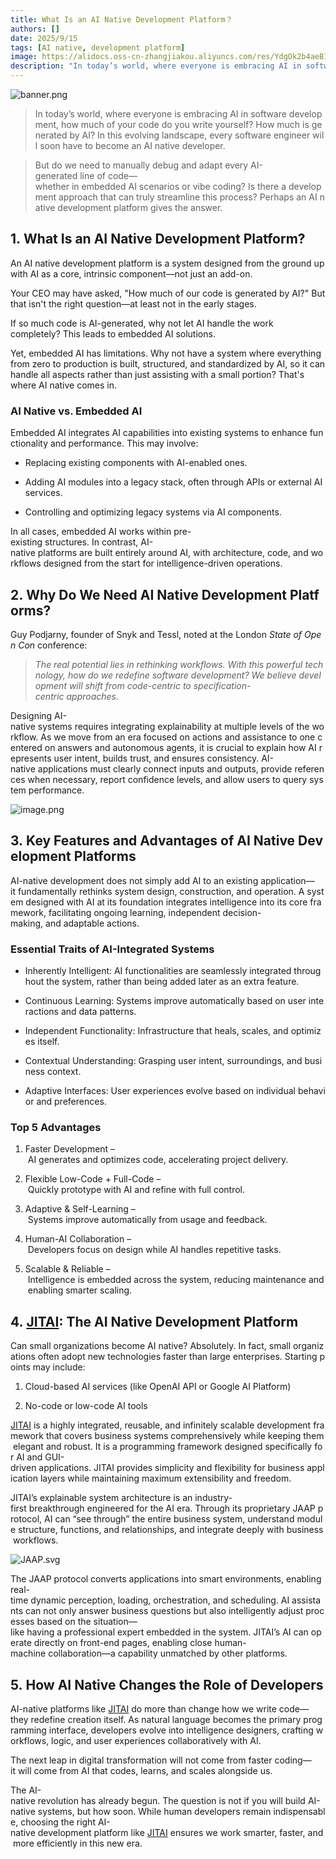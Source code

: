 ```yaml
---
title: What Is an AI Native Development Platform？
authors: []
date: 2025/9/15
tags: [AI native, development platform]
image: https://alidocs.oss-cn-zhangjiakou.aliyuncs.com/res/YdgOk2b4aeB12q4B/img/a572437b-216d-4d6a-86cf-22b6eb57160d.png
description: "In today’s world, where everyone is embracing AI in software development, how much of your code do you write yourself? How much is generated by AI? In this evolving landscape, every software engineer will soon have to become an AI native developer."
---
```



![banner.png](https://alidocs.oss-cn-zhangjiakou.aliyuncs.com/res/YdgOk2b4aeB12q4B/img/a572437b-216d-4d6a-86cf-22b6eb57160d.png)

> In today’s world, where everyone is embracing AI in software development, how much of your code do you write yourself? How much is generated by AI? In this evolving landscape, every software engineer will soon have to become an AI native developer.

> But do we need to manually debug and adapt every AI-generated line of code—whether in embedded AI scenarios or vibe coding? Is there a development approach that can truly streamline this process? Perhaps an AI native development platform gives the answer.

## 1. What Is an AI Native Development Platform?

An AI native development platform is a system designed from the ground up with AI as a core, intrinsic component—not just an add-on.

Your CEO may have asked, "How much of our code is generated by AI?" But that isn't the right question—at least not in the early stages.

If so much code is AI-generated, why not let AI handle the work completely? This leads to embedded AI solutions.

Yet, embedded AI has limitations. Why not have a system where everything from zero to production is built, structured, and standardized by AI, so it can handle all aspects rather than just assisting with a small portion? That's where AI native comes in.

### AI Native vs. Embedded AI

Embedded AI integrates AI capabilities into existing systems to enhance functionality and performance. This may involve:

*   Replacing existing components with AI-enabled ones.
    
*   Adding AI modules into a legacy stack, often through APIs or external AI services.
    
*   Controlling and optimizing legacy systems via AI components.
    

In all cases, embedded AI works within pre-existing structures. In contrast, AI-native platforms are built entirely around AI, with architecture, code, and workflows designed from the start for intelligence-driven operations.

## 2. Why Do We Need AI Native Development Platforms?

Guy Podjarny, founder of Snyk and Tessl, noted at the London _State of Open Con_ conference:

> _The real potential lies in rethinking workflows. With this powerful technology, how do we redefine software development? We believe development will shift from code-centric to specification-centric approaches._

Designing AI-native systems requires integrating explainability at multiple levels of the workflow. As we move from an era focused on actions and assistance to one centered on answers and autonomous agents, it is crucial to explain how AI represents user intent, builds trust, and ensures consistency. AI-native applications must clearly connect inputs and outputs, provide references when necessary, report confidence levels, and allow users to query system performance.

![image.png](https://alidocs.oss-cn-zhangjiakou.aliyuncs.com/res/YdgOk2b4aeB12q4B/img/eb945615-933e-40fa-a848-873fe0b0d4c3.png)

## 3. Key Features and Advantages of AI Native Development Platforms

AI-native development does not simply add AI to an existing application—it fundamentally rethinks system design, construction, and operation. A system designed with AI at its foundation integrates intelligence into its core framework, facilitating ongoing learning, independent decision-making, and adaptable actions.

### Essential Traits of AI-Integrated Systems

*   Inherently Intelligent: AI functionalities are seamlessly integrated throughout the system, rather than being added later as an extra feature.
    
*   Continuous Learning: Systems improve automatically based on user interactions and data patterns.
    
*   Independent Functionality: Infrastructure that heals, scales, and optimizes itself.
    
*   Contextual Understanding: Grasping user intent, surroundings, and business context.
    
*   Adaptive Interfaces: User experiences evolve based on individual behavior and preferences.
    

### Top 5 Advantages

1.  Faster Development – AI generates and optimizes code, accelerating project delivery.
    
2.  Flexible Low-Code + Full-Code – Quickly prototype with AI and refine with full control.
    
3.  Adaptive & Self-Learning – Systems improve automatically from usage and feedback.
    
4.  Human-AI Collaboration – Developers focus on design while AI handles repetitive tasks.
    
5.  Scalable & Reliable – Intelligence is embedded across the system, reducing maintenance and enabling smarter scaling.
    

## 4. [**JITAI**](https://jit.pro/): The AI Native Development Platform

Can small organizations become AI native? Absolutely. In fact, small organizations often adopt new technologies faster than large enterprises. Starting points may include:

1.  Cloud-based AI services (like OpenAI API or Google AI Platform)
    
2.  No-code or low-code AI tools
    

[JITAI](https://jit.pro/) is a highly integrated, reusable, and infinitely scalable development framework that covers business systems comprehensively while keeping them elegant and robust. It is a programming framework designed specifically for AI and GUI-driven applications. JITAI provides simplicity and flexibility for business application layers while maintaining maximum extensibility and freedom.

JITAI’s explainable system architecture is an industry-first breakthrough engineered for the AI era. Through its proprietary JAAP protocol, AI can “see through” the entire business system, understand module structure, functions, and relationships, and integrate deeply with business workflows.

![JAAP.svg](https://alidocs.oss-cn-zhangjiakou.aliyuncs.com/res/YdgOk2b4aeB12q4B/img/b6031d99-bc75-4dc6-a633-0abb16ede83f.svg)

The JAAP protocol converts applications into smart environments, enabling real-time dynamic perception, loading, orchestration, and scheduling. AI assistants can not only answer business questions but also intelligently adjust processes based on the situation—like having a professional expert embedded in the system. JITAI’s AI can operate directly on front-end pages, enabling close human-machine collaboration—a capability unmatched by other platforms.

## 5. How AI Native Changes the Role of Developers

AI-native platforms like [JITAI](https://jit.pro/) do more than change how we write code—they redefine creation itself. As natural language becomes the primary programming interface, developers evolve into intelligence designers, crafting workflows, logic, and user experiences collaboratively with AI.

The next leap in digital transformation will not come from faster coding—it will come from AI that codes, learns, and scales alongside us.

The AI-native revolution has already begun. The question is not if you will build AI-native systems, but how soon. While human developers remain indispensable, choosing the right AI-native development platform like [JITAI](https://jit.pro/) ensures we work smarter, faster, and more efficiently in this new era.